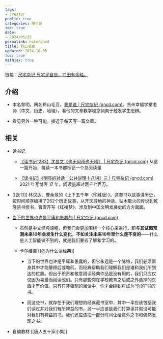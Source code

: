 ```yaml
---
tags:
- creator
public: true
categories: 随手记
toc: true
date:
- 2024/05/25
permalink: note/qncd
title: 黔山毛豆
updated: 2024-10-05
toc: true
mathjax: true
---
```


链接：[尺宅杂记,尺宅足自庇，寸田有余畦。](http://www.qncd.com/)

<!--more-->

## 介绍

  + 本名黎明，网名黔山毛豆，[我是谁 | 尺宅杂记 (qncd.com)](http://www.qncd.com/?p=5251)。贵州幸福学堂老师（中文、历史、地理），看他的文章教学理念倾向于触发学生思辨。

  + 看见另外一种可能，接近于每天写一篇文章。

## 相关

  + 读书记

    + [【读书记1283】沈昌文《也无风雨也无晴》 | 尺宅杂记 (qncd.com)](http://www.qncd.com/?p=7596) 从这一篇开始，每读一本书都标记一个总阅读量

    + [【读书记】《明亮的对话：公共说理十八讲》三 | 尺宅杂记 (qncd.com)](http://www.qncd.com/?p=5022) 2021 年写博客 17 年，阅读量超过两千七百万。

  + [[送书]] 林汉达、曹余章的《上下五千年（珍藏版）》。这套书以故事讲历史，按时间顺序编排了262个历史故事，从开天辟地的神话，钻木取火的传说到乾隆禁书修书，曹雪芹写《红楼梦》，涉及到中国文明发展史的方方面面。

  + [当下的世界也许是平庸和愚蠢的 | 尺宅杂记 (qncd.com)](http://www.qncd.com/?p=7410)

    + 虽然是中文经典课程，但我们会更加围绕一个核心来进行，即**与其试图预测未来10年会发生什么变化，不如关注未来10年里什么是不变的**——什么是人工智能做不到的，就是我们要去了解和学习的。

    + 卡尔维诺 [[@为什么读经典]]

      + 当下的世界也许是平庸和愚蠢的，但它永远是一个脉络，我们必须置身其中才能够顾后或瞻前。而经典帮助我们理解我们是谁和我们所到达的位置。但出于职责和敬意阅读经典作品是没有用的，我们只应仅仅因为喜爱而阅读他们。只有那些你在学校教育之后或之外选择的东西才有价值。只有在非强制的阅读中，你才会碰到将成为“你的”书的书。

      + 而这些书，就存在于我们理想的经典藏书室中，其中一半应该包括我们读过并对我们有所裨益的书，另一半应该是我们打算读并假设可能对我们有裨益的书。我们还应该把一部分时间让给意外之书和偶然发现之书。

  + 自编教材 [[唐人五十家小集]]
